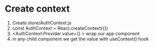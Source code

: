# Create context

1. Create store/AuthContext.js
2. const AuthContext = React.createContext({})
3. <AuthContext.Provider value={} > wrap our app component
4. in any child component we get the value with useContext() hook
